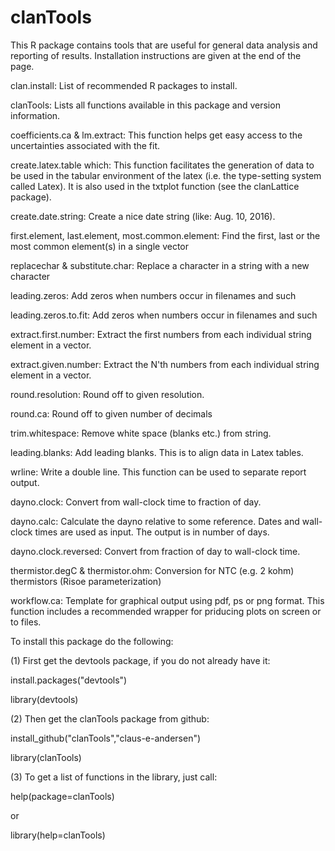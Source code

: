 clanTools
=========

This R package contains tools that are useful for general data analysis and reporting of results.
Installation instructions are given at the end of the page.

clan.install:
List of recommended R packages to install.

clanTools:
Lists all functions available in this package and version information.

coefficients.ca & lm.extract:
This function helps get easy access to the uncertainties associated with the fit.

create.latex.table which:
This function facilitates the generation of data to be used in the tabular environment of the 
latex (i.e. the type-setting system called Latex). It is also used in the txtplot function (see the
clanLattice package).

create.date.string:
Create a nice date string (like: Aug. 10, 2016).

first.element, last.element, most.common.element: 
Find the first, last or the most common element(s) in a single vector

replacechar & substitute.char: 
Replace a character in a string with a new character

leading.zeros: 
Add zeros when numbers occur in filenames and such

leading.zeros.to.fit:
Add zeros when numbers occur in filenames and such

extract.first.number: 
Extract the first numbers from each individual string element in a vector.  

extract.given.number:
Extract the N'th numbers from each individual string element in a vector.  

round.resolution:
Round off to given resolution. 

round.ca:
Round off to given number of decimals 

trim.whitespace:
Remove white space (blanks etc.) from string.

leading.blanks:
Add leading blanks. This is to align data in Latex tables.

wrline:
Write a double line. This function can be used to separate report output.

dayno.clock:
Convert from wall-clock time to fraction of day.

dayno.calc:
Calculate the dayno relative to some reference.
Dates and wall-clock times are used as input. The output is in number of days.

dayno.clock.reversed:
Convert from  fraction of day to wall-clock time.

thermistor.degC & thermistor.ohm:
Conversion for NTC (e.g. 2 kohm) thermistors (Risoe parameterization)

workflow.ca:
Template for graphical output using pdf, ps or png format.
This function includes a recommended wrapper for priducing plots
on screen or to files.


  
To install this package do the following:

(1) First get the devtools package, if you do not already have it:

install.packages("devtools")

library(devtools)



(2) Then get the clanTools package from github:

install_github("clanTools","claus-e-andersen")

library(clanTools)


(3) To get a list of functions in the library, just call:

help(package=clanTools)

or

library(help=clanTools)

